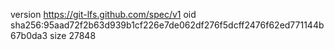version https://git-lfs.github.com/spec/v1
oid sha256:95aad72f2b63d939b1cf226e7de062df276f5dcff2476f62ed771144b67b0da3
size 27848
